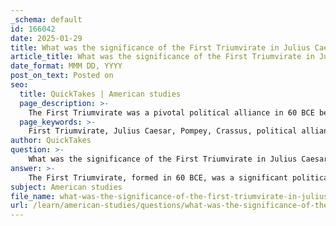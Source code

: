 ```yaml
---
_schema: default
id: 166042
date: 2025-01-29
title: What was the significance of the First Triumvirate in Julius Caesar's political alliances?
article_title: What was the significance of the First Triumvirate in Julius Caesar's political alliances?
date_format: MMM DD, YYYY
post_on_text: Posted on
seo:
  title: QuickTakes | American studies
  page_description: >-
    The First Triumvirate was a pivotal political alliance in 60 BCE between Julius Caesar, Pompey, and Crassus, which consolidated their powers, influenced military campaigns, and ultimately shaped the transition from the Roman Republic to the Roman Empire.
  page_keywords: >-
    First Triumvirate, Julius Caesar, Pompey, Crassus, political alliance, Roman Republic, military campaigns, legislative influence, marriage alliance, political maneuvering, rise to dictatorship, civil war, legacy, governance
author: QuickTakes
question: >-
    What was the significance of the First Triumvirate in Julius Caesar's political alliances?
answer: >-
    The First Triumvirate, formed in 60 BCE, was a significant political alliance between Julius Caesar, Pompey the Great, and Marcus Licinius Crassus. This informal coalition played a crucial role in shaping the political landscape of the late Roman Republic and had several key implications for Julius Caesar's political alliances and ambitions.\n\n### Significance of the First Triumvirate:\n\n1. **Consolidation of Power**: The Triumvirate allowed Caesar, Pompey, and Crassus to consolidate their individual powers and influence within the Roman political system. By working together, they could support each other's ambitions and counteract the influence of the Senate and other political adversaries.\n\n2. **Military Campaigns**: The alliance facilitated military campaigns, particularly Caesar's Gallic Wars (58-50 BCE). With the backing of Pompey and Crassus, Caesar was able to secure the resources and political support necessary to conduct these extensive military operations, which significantly expanded Roman territory and enhanced his reputation as a military leader.\n\n3. **Legislative Influence**: The Triumvirate enabled the three leaders to push through legislation that favored their interests. For instance, they were able to pass laws that benefited their respective provinces and military commands, thereby strengthening their political positions.\n\n4. **Marriage Alliance**: The marriage of Caesar's daughter, Julia, to Pompey served to strengthen the bond between the two leaders. This familial connection was intended to solidify their alliance and ensure mutual support, although it ultimately did not prevent the eventual breakdown of their relationship.\n\n5. **Political Maneuvering**: The Triumvirate exemplified the political maneuvering characteristic of the Roman Republic, where alliances were often formed and dissolved based on shifting power dynamics. The informal nature of the Triumvirate allowed for flexibility in their political strategies, although it also meant that their alliance was vulnerable to external pressures and personal ambitions.\n\n6. **Path to Dictatorship**: The power gained through the Triumvirate ultimately set the stage for Caesar's rise to dictatorship. After the death of Crassus and the breakdown of relations with Pompey, Caesar's military successes and popularity with the Roman populace allowed him to bypass traditional political structures, leading to his appointment as dictator for life in 44 BCE.\n\n7. **Legacy and Civil War**: The assassination of Caesar in 44 BCE, which was partly a reaction to his accumulation of power, ignited a series of civil wars that ultimately led to the end of the Roman Republic and the rise of the Roman Empire under Augustus. The political alliances formed during the Triumvirate had long-lasting effects on Roman governance and the transition to imperial rule.\n\nIn summary, the First Triumvirate was significant for Julius Caesar as it provided him with the political support and military resources necessary to pursue his ambitions, ultimately leading to his rise as a central figure in Roman history and the transformation of the Roman political landscape.
subject: American studies
file_name: what-was-the-significance-of-the-first-triumvirate-in-julius-caesars-political-alliances.md
url: /learn/american-studies/questions/what-was-the-significance-of-the-first-triumvirate-in-julius-caesars-political-alliances
---
```


&nbsp;